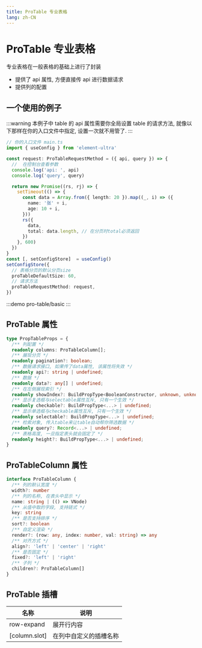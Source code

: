 ```yaml
---
title: ProTable 专业表格
lang: zh-CN
---
```


# ProTable 专业表格

专业表格在一般表格的基础上进行了封装

- 提供了 api 属性, 方便直接传 api 进行数据请求
- 提供列的配置

## 一个使用的例子

:::warning
本例子中 table 的 api 属性需要你全局设置 table 的请求方法, 就像以下那样在你的入口文件中指定,
设置一次就不用管了.
:::

```ts
// 你的入口文件 main.ts
import { useConfig } from 'element-ultra'

const request: ProTableRequestMethod = ({ api, query }) => {
  //  在控制台查看参数
  console.log('api: ', api)
  console.log('query', query)

  return new Promise((rs, rj) => {
    setTimeout(() => {
      const data = Array.from({ length: 20 }).map((_, i) => ({
        name: '张' + i,
        age: 10 + i,
      }))
      rs({
        data,
        total: data.length, // 在分页时total必须返回
      })
    }, 600)
  })
}
const [, setConfigStore]  = useConfig()
setConfigStore({
  // 表格分页的默认分页size
  proTableDefaultSize: 60,
  // 请求方法
  proTableRequestMethod: request,
})
```

:::demo
pro-table/basic
:::

## ProTable 属性

```ts
type PropTableProps = {
  /** 列配置 */
  readonly columns: ProTableColumn[];
  /** 展现分页 */
  readonly pagination?: boolean;
  /** 数据请求接口, 如果传了data属性, 该属性将失效 */
  readonly api?: string | undefined;
  /** 数据 */
  readonly data?: any[] | undefined;
  /** 在左侧展现索引 */
  readonly showIndex?: BuildPropType<BooleanConstructor, unknown, unknown> | undefined;
  /** 显示复选框与selectable属性互斥, 只有一个生效 */
  readonly checkable?: BuildPropType<...> | undefined;
  /** 显示单选框与checkable属性互斥, 只有一个生效 */
  readonly selectable?: BuildPropType<...> | undefined;
  /** 检索对象, 传入table来让table自动帮你筛选数据 */
  readonly query?: Record<...> | undefined;
  /** 表格高度, 一旦指定表头就会固定了 */
  readonly height?: BuildPropType<...> | undefined;
}
```

## ProTableColumn 属性

```ts
interface ProTableColumn {
  /** 列的默认宽度 */
  width?: number
  /** 列的名称, 在表头中显示 */
  name: string | (() => VNode)
  /** 从值中取的字段, 支持链式 */
  key: string
  /** 是否支持排序 */
  sort?: boolean
  /** 自定义渲染 */
  render?: (row: any, index: number, val: string) => any
  /** 对齐方式 */
  align?: 'left' | 'center' | 'right'
  /** 是否固定 */
  fixed?: 'left' | 'right'
  /** 子列 */
  children?: ProTableColumn[]
}
```


## ProTable 插槽

| 名称      | 说明                         |
| ------- | -------------------------- |
| row-expand | 展开行内容 |
| [column.slot] | 在列中自定义的插槽名称 |

